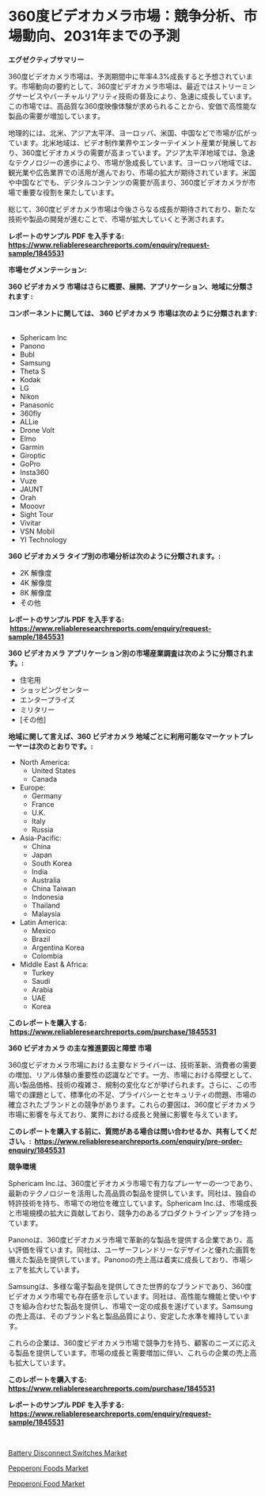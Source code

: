 <p><h1>360度ビデオカメラ市場：競争分析、市場動向、2031年までの予測</h1></p><p><strong>エグゼクティブサマリー</strong></p>
<p><p>360度ビデオカメラ市場は、予測期間中に年率4.3%成長すると予想されています。市場動向の要約として、360度ビデオカメラ市場は、最近ではストリーミングサービスやバーチャルリアリティ技術の普及により、急速に成長しています。この市場では、高品質な360度映像体験が求められることから、安価で高性能な製品の需要が増加しています。</p><p>地理的には、北米、アジア太平洋、ヨーロッパ、米国、中国などで市場が広がっています。北米地域は、ビデオ制作業界やエンターテイメント産業が発展しており、360度ビデオカメラの需要が高まっています。アジア太平洋地域では、急速なテクノロジーの進歩により、市場が急成長しています。ヨーロッパ地域では、観光業や広告業界での活用が進んでおり、市場の拡大が期待されています。米国や中国などでも、デジタルコンテンツの需要が高まり、360度ビデオカメラが市場で重要な役割を果たしています。</p><p>総じて、360度ビデオカメラ市場は今後さらなる成長が期待されており、新たな技術や製品の開発が進むことで、市場が拡大していくと予測されます。</p></p>
<p><strong>レポートのサンプル PDF を入手する: <a href="https://www.reliableresearchreports.com/enquiry/request-sample/1845531">https://www.reliableresearchreports.com/enquiry/request-sample/1845531</a></strong></p>
<p><strong>市場セグメンテーション:</strong></p>
<p><strong> 360 ビデオカメラ 市場はさらに概要、展開、アプリケーション、地域に分類されます :</strong></p>
<p><strong>コンポーネントに関しては、 360 ビデオカメラ 市場は次のように分類されます: &nbsp;</strong></p>
<p><ul><li>Sphericam Inc</li><li>Panono</li><li>Bubl</li><li>Samsung</li><li>Theta S</li><li>Kodak</li><li>LG</li><li>Nikon</li><li>Panasonic</li><li>360fly</li><li>ALLie</li><li>Drone Volt</li><li>Elmo</li><li>Garmin</li><li>Giroptic</li><li>GoPro</li><li>Insta360</li><li>Vuze</li><li>JAUNT</li><li>Orah</li><li>Mooovr</li><li>Sight Tour</li><li>Vivitar</li><li>VSN Mobil</li><li>YI Technology</li></ul></p>
<p><strong> 360 ビデオカメラ タイプ別の市場分析は次のように分類されます。:</strong></p>
<p><ul><li>2K 解像度</li><li>4K 解像度</li><li>8K 解像度</li><li>その他</li></ul></p>
<p><strong>レポートのサンプル PDF を入手する: &nbsp;<a href="https://www.reliableresearchreports.com/enquiry/request-sample/1845531">https://www.reliableresearchreports.com/enquiry/request-sample/1845531</a></strong></p>
<p><strong> 360 ビデオカメラ アプリケーション別の市場産業調査は次のように分類されます。:</strong></p>
<p><ul><li>住宅用</li><li>ショッピングセンター</li><li>エンタープライズ</li><li>ミリタリー</li><li>[その他]</li></ul></p>
<p><strong>地域に関して言えば、360 ビデオカメラ 地域ごとに利用可能なマーケットプレーヤーは次のとおりです。:</strong></p>
<p><ul>
    <li>
        North America:
        <ul>
            <li>United States</li>
            <li>Canada</li>
        </ul>
    </li>
    <li>
        Europe:
        <ul>
            <li>Germany</li>
            <li>France</li>
            <li>U.K.</li>
            <li>Italy</li>
            <li>Russia</li>
        </ul>
    </li>
    <li>
        Asia-Pacific:
        <ul>
            <li>China</li>
            <li>Japan</li>
            <li>South Korea</li>
            <li>India</li>
            <li>Australia</li>
            <li>China Taiwan</li>
            <li>Indonesia</li>
            <li>Thailand</li>
            <li>Malaysia</li>
        </ul>
    </li>
    <li>
        Latin America:
        <ul>
            <li>Mexico</li>
            <li>Brazil</li>
            <li>Argentina Korea</li>
            <li>Colombia</li>
        </ul>
    </li>
    <li>
        Middle East & Africa:
        <ul>
            <li>Turkey</li>
            <li>Saudi</li>
            <li>Arabia</li>
            <li>UAE</li>
            <li>Korea</li>
        </ul>
    </li>
    </ul></p>
<p><strong>このレポートを購入する: &nbsp;<a href="https://www.reliableresearchreports.com/purchase/1845531">https://www.reliableresearchreports.com/purchase/1845531</a></strong></p>
<p><strong>360 ビデオカメラ の主な推進要因と障壁 市場</strong></p>
<p><p>360度ビデオカメラ市場における主要なドライバーは、技術革新、消費者の需要の増加、リアル体験の重要性の認識などです。一方、市場における障壁として、高い製品価格、技術の複雑さ、規制の変化などが挙げられます。さらに、この市場での課題として、標準化の不足、プライバシーとセキュリティの問題、市場の確立されたブランドとの競争があります。これらの要因は、360度ビデオカメラ市場に影響を与えており、業界における成長と発展に影響を与えています。</p></p>
<p><strong>このレポートを購入する前に、質問がある場合は問い合わせるか、共有してください。:&nbsp; <a href="https://www.reliableresearchreports.com/enquiry/pre-order-enquiry/1845531">https://www.reliableresearchreports.com/enquiry/pre-order-enquiry/1845531</a></strong></p>
<p><strong>競争環境</strong></p>
<p><p>Sphericam Inc.は、360度ビデオカメラ市場で有力なプレーヤーの一つであり、最新のテクノロジーを活用した高品質の製品を提供しています。同社は、独自の特許技術を持ち、市場での地位を確立しています。Sphericam Inc.は、市場成長と市場規模の拡大に貢献しており、競争力のあるプロダクトラインアップを持っています。</p><p>Panonoは、360度ビデオカメラ市場で革新的な製品を提供する企業であり、高い評価を得ています。同社は、ユーザーフレンドリーなデザインと優れた画質を備えた製品を提供しています。Panonoの売上高は着実に成長しており、市場シェアを拡大しています。</p><p>Samsungは、多様な電子製品を提供してきた世界的なブランドであり、360度ビデオカメラ市場でも存在感を示しています。同社は、高性能な機能と使いやすさを組み合わせた製品を提供し、市場で一定の成長を遂げています。Samsungの売上高は、そのブランド名と製品品質により、安定した水準を維持しています。</p><p>これらの企業は、360度ビデオカメラ市場で競争力を持ち、顧客のニーズに応える製品を提供しています。市場の成長と需要増加に伴い、これらの企業の売上高も拡大しています。</p></p>
<p><strong>このレポートを購入する: &nbsp; <a href="https://www.reliableresearchreports.com/purchase/1845531">https://www.reliableresearchreports.com/purchase/1845531</a></strong></p>
<p><strong>レポートのサンプル PDF を入手する: &nbsp;<a href="https://www.reliableresearchreports.com/enquiry/request-sample/1845531">https://www.reliableresearchreports.com/enquiry/request-sample/1845531</a></strong><strong></strong></p>
<p>&nbsp;</p>
<p><p><a href="https://view.publitas.com/reportprime-1/battery-disconnect-switches-market-size-growth-and-forecast-from-2023-2030/">Battery Disconnect Switches Market</a></p><p><a href="https://view.publitas.com/reportprime-1/pepperoni-foods-market-research-report-provides-critical-insights-that-can-help-shape-business-development-and-investment-strategies/">Pepperoni Foods Market</a></p><p><a href="https://view.publitas.com/reportprime-1/pepperoni-food-market-centers-on-aspects-such-as-market-growth-market-share-market-opportunity-and-projected-forecasts-spanning-from-2023-to-2030/">Pepperoni Food Market</a></p></p>